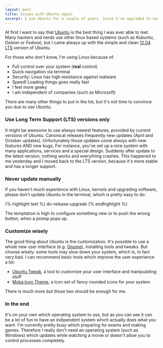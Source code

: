 ```yaml
---
layout: post
title: Issues with Ubuntu again
excerpt: I use Ubuntu for a couple of years. Since I've upgraded to non-LTS versions, I experienced some issues.
---
```


At first I want to say that [Ubuntu](http://www.ubuntu.com/) is the best thing I was ever able to met. Many hackers and nerds use other linux based systems (such as *Kubuntu*, *Debian* or *Fedora*), but I came always up with the simple and clean [12.04 LTS](http://releases.ubuntu.com/precise/) version of Ubuntu. 

For those who don't know, I'm using Linux because of:

* Full control over your system (**real** control)
* Quick navigation via terminal
* Security: Linux has high resistance against malware
* Speed! Loading things goes really fast
* I feel more geeky
* I am independent of companies (such as Microsoft)

There are many other things to put in the list, but it's not time to convince you due to use Ubuntu.

### Use Long Term Support (LTS) versions only

It might be awesome to use always newest features, provided by current versions of Ubuntu. Canonical releases frequently new updates (April and October updates). Unfortunately those updates come always with new features AND new bugs. For instance, you've set up a nice system with many applications, services and a special design. Suddenly after update to the latest version, nothing works and everything crashes. This happened to me yesterday and I moved back to the LTS version, because it's more stable and has a longer support.

### Never update manually

If you haven't much experience with Linux, kernels and upgrading software, please don't update Ubuntu in the terminal, which is pretty easy to do:

{% highlight text %}
do-release-upgrade
{% endhighlight %}

The temptation is high to configure something new or to push the wrong button, when a promp pops up.

### Customize wisely

The good thing about Ubuntu is the customization. It's possible to use a whole new user interface (e.g. [Gnome](http://www.gnome.org/)), installing tools and tweaks. But choose wisely: some tools may slow down your system, which is, in fact very bad. I can recommend basic tools which improve the user experience a lot:

* [Ubuntu Tweak](http://wiki.ubuntuusers.de/Ubuntu_Tweak), a tool to customize your user interface and manipulating stuff
* [Moka Icon Theme](http://www.omgubuntu.co.uk/2013/08/moka), a icon set of fancy rounded icons for your system

There is much more but those two should be enough for me.

### In the end

It's on your own which operating system to use, but as you can see it can be a lot of fun to have an indipendent system which actually does what you want. I'm currently pretty busy which preparing for exams and making games. Therefore I really don't need an operating system (such as Windows) which updates while watching a movie or doesn't allow you to control processes completely.

